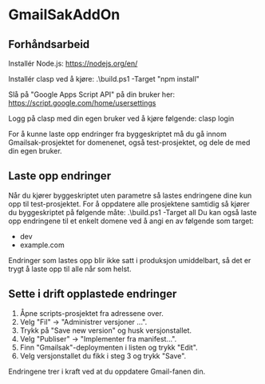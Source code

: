 # GmailSakAddOn

## Forhåndsarbeid
Installér Node.js: https://nodejs.org/en/

Installér clasp ved å kjøre: .\build.ps1 -Target "npm install"

Slå på "Google Apps Script API" på din bruker her: https://script.google.com/home/usersettings

Logg på clasp med din egen bruker ved å kjøre følgende: clasp login

For å kunne laste opp endringer fra byggeskriptet må du gå innom Gmailsak-prosjektet for domenenet, også test-prosjektet, og dele de med din egen bruker.

## Laste opp endringer
Når du kjører byggeskriptet uten parametre så lastes endringene dine kun opp til test-prosjektet.
For å oppdatere alle prosjektene samtidig så kjører du byggeskriptet på følgende måte: .\build.ps1 -Target all
Du kan også laste opp endringene til et enkelt domene ved å angi en av følgende som target:
- dev
- example.com

Endringer som lastes opp blir ikke satt i produksjon umiddelbart, så det er trygt å laste opp til alle når som helst.

## Sette i drift opplastede endringer
1. Åpne scripts-prosjektet fra adressene over.
2. Velg "Fil" → "Administrer versjoner ...".
3. Trykk på "Save new version" og husk versjonstallet.
2. Velg "Publiser" → "Implementer fra manifest...".
3. Finn "Gmailsak"-deploymenten i listen og trykk "Edit".
4. Velg versjonstallet du fikk i steg 3 og trykk "Save".

Endringene trer i kraft ved at du oppdatere Gmail-fanen din.